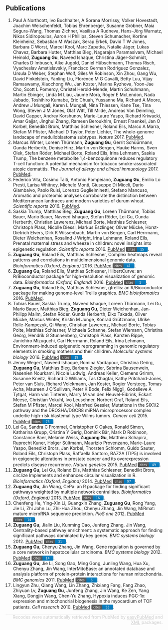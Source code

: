 
<style>
svg {
    position: relative;
    top: 3px;
}
</style>
## Publications

1. Paul A Northcott, Ivo Buchhalter, A Sorana Morrissy, Volker Hovestadt, Joachim Weischenfeldt, Tobias Ehrenberger, Susanne Gröbner, Maia Segura-Wang, Thomas Zichner, Vasilisa A Rudneva, Hans-Jörg Warnatz, Nikos Sidiropoulos, Aaron H Phillips, Steven Schumacher, Kortine Kleinheinz, Sebastian M Waszak, Serap Erkek, David T W Jones, Barbara C Worst, Marcel Kool, Marc Zapatka, Natalie Jäger, Lukas Chavez, Barbara Hutter, Matthias Bieg, Nagarajan Paramasivam, Michael Heinold, <strong>Zuguang Gu</strong>, Naveed Ishaque, Christina Jäger-Schmidt, Charles D Imbusch, Alke Jugold, Daniel Hübschmann, Thomas Risch, Vyacheslav Amstislavskiy, Francisco German Rodriguez Gonzalez, Ursula D Weber, Stephan Wolf, Giles W Robinson, Xin Zhou, Gang Wu, David Finkelstein, Yanling Liu, Florence M G Cavalli, Betty Luu, Vijay Ramaswamy, Xiaochong Wu, Jan Koster, Marina Ryzhova, Yoon-Jae Cho, Scott L Pomeroy, Christel Herold-Mende, Martin Schuhmann, Martin Ebinger, Linda M Liau, Jaume Mora, Roger E McLendon, Nada Jabado, Toshihiro Kumabe, Eric Chuah, Yussanne Ma, Richard A Moore, Andrew J Mungall, Karen L Mungall, Nina Thiessen, Kane Tse, Tina Wong, Steven J M Jones, Olaf Witt, Till Milde, Andreas Von Deimling, David Capper, Andrey Korshunov, Marie-Laure Yaspo, Richard Kriwacki, Amar Gajjar, Jinghui Zhang, Rameen Beroukhim, Ernest Fraenkel, Jan O Korbel, Benedikt Brors, Matthias Schlesner, Roland Eils, Marco A Marra, Stefan M Pfister, Michael D Taylor, Peter Lichter, The whole-genome landscape of medulloblastoma subtypes. <i>Nature</i> 2017. <a href='https://www.ncbi.nlm.nih.gov/pubmed/28726821'>PubMed</a>.</li>
2. Marcus Winter, Loreen Thürmann, <strong>Zuguang Gu</strong>, Gerrit Schüürmann, Gunda Herberth, Denise Hinz, Martin von Bergen, Hauke Harms, Sven Olek, Stefan Röder, Michael Borte, Roland Eils, Irina Lehmann, Saskia Trump, The benzene metabolite 1,4-benzoquinone reduces regulatory T-cell function: A potential mechanism for tobacco smoke-associated atopic dermatitis. <i>The Journal of allergy and clinical immunology</i> 2017. <a href='https://www.ncbi.nlm.nih.gov/pubmed/28274748'>PubMed</a>.</li>
3. Federico Vita, Cosimo Taiti, Antonio Pompeiano, <strong>Zuguang Gu</strong>, Emilio Lo Presti, Larisa Whitney, Michele Monti, Giuseppe Di Miceli, Dario Giambalvo, Paolo Ruisi, Lorenzo Guglielminetti, Stefano Mancuso, Aromatic and proteomic analyses corroborate the distinction between Mediterranean landraces and modern varieties of durum wheat. <i>Scientific reports</i> 2016. <a href='https://www.ncbi.nlm.nih.gov/pubmed/27708424'>PubMed</a>.</li>
4. Saskia Trump, Matthias Bieg, <strong>Zuguang Gu</strong>, Loreen Thürmann, Tobias Bauer, Mario Bauer, Naveed Ishaque, Stefan Röder, Lei Gu, Gunda Herberth, Christian Lawerenz, Michael Borte, Matthias Schlesner, Christoph Plass, Nicolle Diessl, Markus Eszlinger, Oliver Mücke, Horst-Dietrich Elvers, Dirk K Wissenbach, Martin von Bergen, Carl Herrmann, Dieter Weichenhan, Rosalind J Wright, Irina Lehmann, Roland Eils, Prenatal maternal stress and wheeze in children: novel insights into epigenetic regulation. <i>Scientific reports</i> 2016. <a href='https://www.ncbi.nlm.nih.gov/pubmed/27349968'>PubMed</a>
<a href="https://scholar.google.de/citations?user=zheH1qkAAAAJ"><svg xmlns="http://www.w3.org/2000/svg" xmlns:xlink="http://www.w3.org/1999/xlink" width="70" height="16"><linearGradient id="b" x2="0" y2="100%"><stop offset="0" stop-color="#bbb" stop-opacity=".1"/><stop offset="1" stop-opacity=".1"/></linearGradient><clipPath id="a"><rect width="70" height="16" rx="3" fill="#fff"/></clipPath><g clip-path="url(#a)"><path fill="#555" d="M0 0h35v20H0z"/><path fill="#007ec6" d="M35 0h35v20H35z"/><path fill="url(#b)" d="M0 0h70v20H0z"/></g><g fill="#fff" text-anchor="middle" font-family="DejaVu Sans,Verdana,Geneva,sans-serif" font-size="10"><text x="17.5" y="12" fill="#010101" fill-opacity=".3">cites</text><text x="17.5" y="12">cites</text><text x="51.5" y="12" fill="#010101" fill-opacity=".3">15</text><text x="51.5" y="12">15</text></g></svg></a>.</li>
5. <strong>Zuguang Gu</strong>, Roland Eils, Matthias Schlesner, Complex heatmaps reveal patterns and correlations in multidimensional genomic data. <i>Bioinformatics (Oxford, England)</i> 2016. <a href='https://www.ncbi.nlm.nih.gov/pubmed/27207943'>PubMed</a>
<a href="https://scholar.google.de/citations?user=zheH1qkAAAAJ"><svg xmlns="http://www.w3.org/2000/svg" xmlns:xlink="http://www.w3.org/1999/xlink" width="70" height="16"><linearGradient id="b" x2="0" y2="100%"><stop offset="0" stop-color="#bbb" stop-opacity=".1"/><stop offset="1" stop-opacity=".1"/></linearGradient><clipPath id="a"><rect width="70" height="16" rx="3" fill="#fff"/></clipPath><g clip-path="url(#a)"><path fill="#555" d="M0 0h35v20H0z"/><path fill="#007ec6" d="M35 0h35v20H35z"/><path fill="url(#b)" d="M0 0h70v20H0z"/></g><g fill="#fff" text-anchor="middle" font-family="DejaVu Sans,Verdana,Geneva,sans-serif" font-size="10"><text x="17.5" y="12" fill="#010101" fill-opacity=".3">cites</text><text x="17.5" y="12">cites</text><text x="51.5" y="12" fill="#010101" fill-opacity=".3">41</text><text x="51.5" y="12">41</text></g></svg></a>.</li>
6. <strong>Zuguang Gu</strong>, Roland Eils, Matthias Schlesner, HilbertCurve: an R/Bioconductor package for high-resolution visualization of genomic data. <i>Bioinformatics (Oxford, England)</i> 2016. <a href='https://www.ncbi.nlm.nih.gov/pubmed/27153599'>PubMed</a>
<a href="https://scholar.google.de/citations?user=zheH1qkAAAAJ"><svg xmlns="http://www.w3.org/2000/svg" xmlns:xlink="http://www.w3.org/1999/xlink" width="70" height="16"><linearGradient id="b" x2="0" y2="100%"><stop offset="0" stop-color="#bbb" stop-opacity=".1"/><stop offset="1" stop-opacity=".1"/></linearGradient><clipPath id="a"><rect width="70" height="16" rx="3" fill="#fff"/></clipPath><g clip-path="url(#a)"><path fill="#555" d="M0 0h35v20H0z"/><path fill="#007ec6" d="M35 0h35v20H35z"/><path fill="url(#b)" d="M0 0h70v20H0z"/></g><g fill="#fff" text-anchor="middle" font-family="DejaVu Sans,Verdana,Geneva,sans-serif" font-size="10"><text x="17.5" y="12" fill="#010101" fill-opacity=".3">cites</text><text x="17.5" y="12">cites</text><text x="51.5" y="12" fill="#010101" fill-opacity=".3">1</text><text x="51.5" y="12">1</text></g></svg></a>.</li>
7. <strong>Zuguang Gu</strong>, Roland Eils, Matthias Schlesner, gtrellis: an R/Bioconductor package for making genome-level Trellis graphics. <i>BMC bioinformatics</i> 2016. <a href='https://www.ncbi.nlm.nih.gov/pubmed/27089965'>PubMed</a>.</li>
8. Tobias Bauer, Saskia Trump, Naveed Ishaque, Loreen Thürmann, Lei Gu, Mario Bauer, Matthias Bieg, <strong>Zuguang Gu</strong>, Dieter Weichenhan, Jan-Philipp Mallm, Stefan Röder, Gunda Herberth, Eiko Takada, Oliver Mücke, Marcus Winter, Kristin M Junge, Konrad Grützmann, Ulrike Rolle-Kampczyk, Qi Wang, Christian Lawerenz, Michael Borte, Tobias Polte, Matthias Schlesner, Michaela Schanne, Stefan Wiemann, Christina Geörg, Hendrik G Stunnenberg, Christoph Plass, Karsten Rippe, Junichiro Mizuguchi, Carl Herrmann, Roland Eils, Irina Lehmann, Environment-induced epigenetic reprogramming in genomic regulatory elements in smoking mothers and their children. <i>Molecular systems biology</i> 2016. <a href='https://www.ncbi.nlm.nih.gov/pubmed/27013061'>PubMed</a>
<a href="https://scholar.google.de/citations?user=zheH1qkAAAAJ"><svg xmlns="http://www.w3.org/2000/svg" xmlns:xlink="http://www.w3.org/1999/xlink" width="70" height="16"><linearGradient id="b" x2="0" y2="100%"><stop offset="0" stop-color="#bbb" stop-opacity=".1"/><stop offset="1" stop-opacity=".1"/></linearGradient><clipPath id="a"><rect width="70" height="16" rx="3" fill="#fff"/></clipPath><g clip-path="url(#a)"><path fill="#555" d="M0 0h35v20H0z"/><path fill="#007ec6" d="M35 0h35v20H35z"/><path fill="url(#b)" d="M0 0h70v20H0z"/></g><g fill="#fff" text-anchor="middle" font-family="DejaVu Sans,Verdana,Geneva,sans-serif" font-size="10"><text x="17.5" y="12" fill="#010101" fill-opacity=".3">cites</text><text x="17.5" y="12">cites</text><text x="51.5" y="12" fill="#010101" fill-opacity=".3">19</text><text x="51.5" y="12">19</text></g></svg></a>.</li>
9. Jenny Wegert, Naveed Ishaque, Romina Vardapour, Christina Geörg, <strong>Zuguang Gu</strong>, Matthias Bieg, Barbara Ziegler, Sabrina Bausenwein, Nasenien Nourkami, Nicole Ludwig, Andreas Keller, Clemens Grimm, Susanne Kneitz, Richard D Williams, Tas Chagtai, Kathy Pritchard-Jones, Peter van Sluis, Richard Volckmann, Jan Koster, Rogier Versteeg, Tomas Acha, Maureen J O'Sullivan, Peter K Bode, Felix Niggli, Godelieve A Tytgat, Harm van Tinteren, Marry M van den Heuvel-Eibrink, Eckart Meese, Christian Vokuhl, Ivo Leuschner, Norbert Graf, Roland Eils, Stefan M Pfister, Marcel Kool, Manfred Gessler, Mutations in the SIX1/2 pathway and the DROSHA/DGCR8 miRNA microprocessor complex underlie high-risk blastemal type Wilms tumors. <i>Cancer cell</i> 2015. <a href='https://www.ncbi.nlm.nih.gov/pubmed/25670083'>PubMed</a>
<a href="https://scholar.google.de/citations?user=zheH1qkAAAAJ"><svg xmlns="http://www.w3.org/2000/svg" xmlns:xlink="http://www.w3.org/1999/xlink" width="70" height="16"><linearGradient id="b" x2="0" y2="100%"><stop offset="0" stop-color="#bbb" stop-opacity=".1"/><stop offset="1" stop-opacity=".1"/></linearGradient><clipPath id="a"><rect width="70" height="16" rx="3" fill="#fff"/></clipPath><g clip-path="url(#a)"><path fill="#555" d="M0 0h35v20H0z"/><path fill="#007ec6" d="M35 0h35v20H35z"/><path fill="url(#b)" d="M0 0h70v20H0z"/></g><g fill="#fff" text-anchor="middle" font-family="DejaVu Sans,Verdana,Geneva,sans-serif" font-size="10"><text x="17.5" y="12" fill="#010101" fill-opacity=".3">cites</text><text x="17.5" y="12">cites</text><text x="51.5" y="12" fill="#010101" fill-opacity=".3">73</text><text x="51.5" y="12">73</text></g></svg></a>.</li>
10. Lei Gu, Sandra C Frommel, Christopher C Oakes, Ronald Simon, Katharina Grupp, Cristina Y Gerig, Dominik Bär, Mark D Robinson, Constance Baer, Melanie Weiss, <strong>Zuguang Gu</strong>, Matthieu Schapira, Ruprecht Kuner, Holger Sültmann, Maurizio Provenzano, Marie-Laure Yaspo, Benedikt Brors, Jan Korbel, Thorsten Schlomm, Guido Sauter, Roland Eils, Christoph Plass, Raffaella Santoro, BAZ2A (TIP5) is involved in epigenetic alterations in prostate cancer and its overexpression predicts disease recurrence. <i>Nature genetics</i> 2015. <a href='https://www.ncbi.nlm.nih.gov/pubmed/25485837'>PubMed</a>
<a href="https://scholar.google.de/citations?user=zheH1qkAAAAJ"><svg xmlns="http://www.w3.org/2000/svg" xmlns:xlink="http://www.w3.org/1999/xlink" width="70" height="16"><linearGradient id="b" x2="0" y2="100%"><stop offset="0" stop-color="#bbb" stop-opacity=".1"/><stop offset="1" stop-opacity=".1"/></linearGradient><clipPath id="a"><rect width="70" height="16" rx="3" fill="#fff"/></clipPath><g clip-path="url(#a)"><path fill="#555" d="M0 0h35v20H0z"/><path fill="#007ec6" d="M35 0h35v20H35z"/><path fill="url(#b)" d="M0 0h70v20H0z"/></g><g fill="#fff" text-anchor="middle" font-family="DejaVu Sans,Verdana,Geneva,sans-serif" font-size="10"><text x="17.5" y="12" fill="#010101" fill-opacity=".3">cites</text><text x="17.5" y="12">cites</text><text x="51.5" y="12" fill="#010101" fill-opacity=".3">49</text><text x="51.5" y="12">49</text></g></svg></a>.</li>
11. <strong>Zuguang Gu</strong>, Lei Gu, Roland Eils, Matthias Schlesner, Benedikt Brors, circlize Implements and enhances circular visualization in R. <i>Bioinformatics (Oxford, England)</i> 2014. <a href='https://www.ncbi.nlm.nih.gov/pubmed/24930139'>PubMed</a>
<a href="https://scholar.google.de/citations?user=zheH1qkAAAAJ"><svg xmlns="http://www.w3.org/2000/svg" xmlns:xlink="http://www.w3.org/1999/xlink" width="70" height="16"><linearGradient id="b" x2="0" y2="100%"><stop offset="0" stop-color="#bbb" stop-opacity=".1"/><stop offset="1" stop-opacity=".1"/></linearGradient><clipPath id="a"><rect width="70" height="16" rx="3" fill="#fff"/></clipPath><g clip-path="url(#a)"><path fill="#555" d="M0 0h35v20H0z"/><path fill="#007ec6" d="M35 0h35v20H35z"/><path fill="url(#b)" d="M0 0h70v20H0z"/></g><g fill="#fff" text-anchor="middle" font-family="DejaVu Sans,Verdana,Geneva,sans-serif" font-size="10"><text x="17.5" y="12" fill="#010101" fill-opacity=".3">cites</text><text x="17.5" y="12">cites</text><text x="51.5" y="12" fill="#010101" fill-opacity=".3">97</text><text x="51.5" y="12">97</text></g></svg></a>.</li>
12. <strong>Zuguang Gu</strong>, Jin Wang, CePa: an R package for finding significant pathways weighted by multiple network centralities. <i>Bioinformatics (Oxford, England)</i> 2013. <a href='https://www.ncbi.nlm.nih.gov/pubmed/23314125'>PubMed</a>
<a href="https://scholar.google.de/citations?user=zheH1qkAAAAJ"><svg xmlns="http://www.w3.org/2000/svg" xmlns:xlink="http://www.w3.org/1999/xlink" width="70" height="16"><linearGradient id="b" x2="0" y2="100%"><stop offset="0" stop-color="#bbb" stop-opacity=".1"/><stop offset="1" stop-opacity=".1"/></linearGradient><clipPath id="a"><rect width="70" height="16" rx="3" fill="#fff"/></clipPath><g clip-path="url(#a)"><path fill="#555" d="M0 0h35v20H0z"/><path fill="#007ec6" d="M35 0h35v20H35z"/><path fill="url(#b)" d="M0 0h70v20H0z"/></g><g fill="#fff" text-anchor="middle" font-family="DejaVu Sans,Verdana,Geneva,sans-serif" font-size="10"><text x="17.5" y="12" fill="#010101" fill-opacity=".3">cites</text><text x="17.5" y="12">cites</text><text x="51.5" y="12" fill="#010101" fill-opacity=".3">16</text><text x="51.5" y="12">16</text></g></svg></a>.</li>
13. Chenfeng He, Ying-Xin Li, Guangxin Zhang, <strong>Zuguang Gu</strong>, Rong Yang, Jie Li, Zhi John Lu, Zhi-Hua Zhou, Chenyu Zhang, Jin Wang, MiRmat: mature microRNA sequence prediction. <i>PloS one</i> 2012. <a href='https://www.ncbi.nlm.nih.gov/pubmed/23300555'>PubMed</a>
<a href="https://scholar.google.de/citations?user=zheH1qkAAAAJ"><svg xmlns="http://www.w3.org/2000/svg" xmlns:xlink="http://www.w3.org/1999/xlink" width="70" height="16"><linearGradient id="b" x2="0" y2="100%"><stop offset="0" stop-color="#bbb" stop-opacity=".1"/><stop offset="1" stop-opacity=".1"/></linearGradient><clipPath id="a"><rect width="70" height="16" rx="3" fill="#fff"/></clipPath><g clip-path="url(#a)"><path fill="#555" d="M0 0h35v20H0z"/><path fill="#007ec6" d="M35 0h35v20H35z"/><path fill="url(#b)" d="M0 0h70v20H0z"/></g><g fill="#fff" text-anchor="middle" font-family="DejaVu Sans,Verdana,Geneva,sans-serif" font-size="10"><text x="17.5" y="12" fill="#010101" fill-opacity=".3">cites</text><text x="17.5" y="12">cites</text><text x="51.5" y="12" fill="#010101" fill-opacity=".3">14</text><text x="51.5" y="12">14</text></g></svg></a>.</li>
14. <strong>Zuguang Gu</strong>, Jialin Liu, Kunming Cao, Junfeng Zhang, Jin Wang, Centrality-based pathway enrichment: a systematic approach for finding significant pathways dominated by key genes. <i>BMC systems biology</i> 2012. <a href='https://www.ncbi.nlm.nih.gov/pubmed/22672776'>PubMed</a>
<a href="https://scholar.google.de/citations?user=zheH1qkAAAAJ"><svg xmlns="http://www.w3.org/2000/svg" xmlns:xlink="http://www.w3.org/1999/xlink" width="70" height="16"><linearGradient id="b" x2="0" y2="100%"><stop offset="0" stop-color="#bbb" stop-opacity=".1"/><stop offset="1" stop-opacity=".1"/></linearGradient><clipPath id="a"><rect width="70" height="16" rx="3" fill="#fff"/></clipPath><g clip-path="url(#a)"><path fill="#555" d="M0 0h35v20H0z"/><path fill="#007ec6" d="M35 0h35v20H35z"/><path fill="url(#b)" d="M0 0h70v20H0z"/></g><g fill="#fff" text-anchor="middle" font-family="DejaVu Sans,Verdana,Geneva,sans-serif" font-size="10"><text x="17.5" y="12" fill="#010101" fill-opacity=".3">cites</text><text x="17.5" y="12">cites</text><text x="51.5" y="12" fill="#010101" fill-opacity=".3">31</text><text x="51.5" y="12">31</text></g></svg></a>.</li>
15. <strong>Zuguang Gu</strong>, Chenyu Zhang, Jin Wang, Gene regulation is governed by a core network in hepatocellular carcinoma. <i>BMC systems biology</i> 2012. <a href='https://www.ncbi.nlm.nih.gov/pubmed/22548756'>PubMed</a>
<a href="https://scholar.google.de/citations?user=zheH1qkAAAAJ"><svg xmlns="http://www.w3.org/2000/svg" xmlns:xlink="http://www.w3.org/1999/xlink" width="70" height="16"><linearGradient id="b" x2="0" y2="100%"><stop offset="0" stop-color="#bbb" stop-opacity=".1"/><stop offset="1" stop-opacity=".1"/></linearGradient><clipPath id="a"><rect width="70" height="16" rx="3" fill="#fff"/></clipPath><g clip-path="url(#a)"><path fill="#555" d="M0 0h35v20H0z"/><path fill="#007ec6" d="M35 0h35v20H35z"/><path fill="url(#b)" d="M0 0h70v20H0z"/></g><g fill="#fff" text-anchor="middle" font-family="DejaVu Sans,Verdana,Geneva,sans-serif" font-size="10"><text x="17.5" y="12" fill="#010101" fill-opacity=".3">cites</text><text x="17.5" y="12">cites</text><text x="51.5" y="12" fill="#010101" fill-opacity=".3">14</text><text x="51.5" y="12">14</text></g></svg></a>.</li>
16. <strong>Zuguang Gu</strong>, Jie Li, Song Gao, Ming Gong, Junling Wang, Hua Xu, Chenyu Zhang, Jin Wang, InterMitoBase: an annotated database and analysis platform of protein-protein interactions for human mitochondria. <i>BMC genomics</i> 2011. <a href='https://www.ncbi.nlm.nih.gov/pubmed/21718467'>PubMed</a>
<a href="https://scholar.google.de/citations?user=zheH1qkAAAAJ"><svg xmlns="http://www.w3.org/2000/svg" xmlns:xlink="http://www.w3.org/1999/xlink" width="70" height="16"><linearGradient id="b" x2="0" y2="100%"><stop offset="0" stop-color="#bbb" stop-opacity=".1"/><stop offset="1" stop-opacity=".1"/></linearGradient><clipPath id="a"><rect width="70" height="16" rx="3" fill="#fff"/></clipPath><g clip-path="url(#a)"><path fill="#555" d="M0 0h35v20H0z"/><path fill="#007ec6" d="M35 0h35v20H35z"/><path fill="url(#b)" d="M0 0h70v20H0z"/></g><g fill="#fff" text-anchor="middle" font-family="DejaVu Sans,Verdana,Geneva,sans-serif" font-size="10"><text x="17.5" y="12" fill="#010101" fill-opacity=".3">cites</text><text x="17.5" y="12">cites</text><text x="51.5" y="12" fill="#010101" fill-opacity=".3">6</text><text x="51.5" y="12">6</text></g></svg></a>.</li>
17. Lingyun Zhu, Qiang Wang, Lin Zhang, Zhixiang Fang, Fang Zhao, Zhiyuan Lv, <strong>Zuguang Gu</strong>, Junfeng Zhang, Jin Wang, Ke Zen, Yang Xiang, Dongjin Wang, Chen-Yu Zhang, Hypoxia induces PGC-1α expression and mitochondrial biogenesis in the myocardium of TOF patients. <i>Cell research</i> 2010. <a href='https://www.ncbi.nlm.nih.gov/pubmed/20368732'>PubMed</a>
<a href="https://scholar.google.de/citations?user=zheH1qkAAAAJ"><svg xmlns="http://www.w3.org/2000/svg" xmlns:xlink="http://www.w3.org/1999/xlink" width="70" height="16"><linearGradient id="b" x2="0" y2="100%"><stop offset="0" stop-color="#bbb" stop-opacity=".1"/><stop offset="1" stop-opacity=".1"/></linearGradient><clipPath id="a"><rect width="70" height="16" rx="3" fill="#fff"/></clipPath><g clip-path="url(#a)"><path fill="#555" d="M0 0h35v20H0z"/><path fill="#007ec6" d="M35 0h35v20H35z"/><path fill="url(#b)" d="M0 0h70v20H0z"/></g><g fill="#fff" text-anchor="middle" font-family="DejaVu Sans,Verdana,Geneva,sans-serif" font-size="10"><text x="17.5" y="12" fill="#010101" fill-opacity=".3">cites</text><text x="17.5" y="12">cites</text><text x="51.5" y="12" fill="#010101" fill-opacity=".3">53</text><text x="51.5" y="12">53</text></g></svg></a>.</li>

<p style='border-top:1px dotted #CCCCCC;text-align:right;margin-top:10px;color:#CCCCCC;font-style:normal;font-weight:normal;'>Recodes were automatically retrieved from PubMed by <a href='https://cran.r-project.org/web/packages/easyPubMed/index.html' style='color:#CCCCCC'>easyPubMed</a> and <a href='https://cran.r-project.org/web/packages/XML/index.html' style='color:#CCCCCC'>XML</a> packages.</p>
